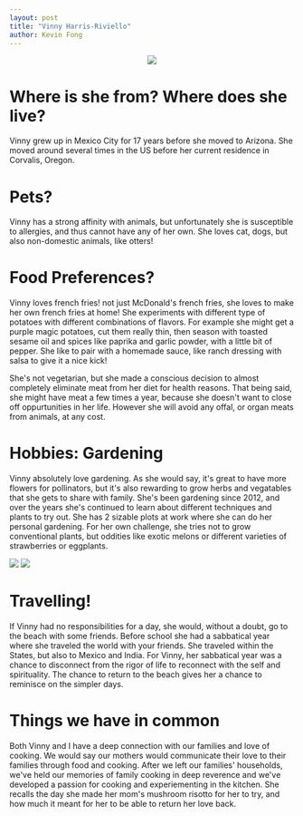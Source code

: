 ```yaml
---
layout: post
title: "Vinny Harris-Riviello"
author: Kevin Fong
---
```


<center>

<img src = '{{ "/images/vinny.JPG" | relative_url }}'>   

</center>

# Where is she from? Where does she live?

Vinny grew up in Mexico City for 17 years before she moved to Arizona. She moved around several times in the US before her current residence in Corvalis, Oregon.

# Pets?

Vinny has a strong affinity with animals, but unfortunately she is susceptible to allergies, and thus cannot have any of her own. She loves cat, dogs, but also non-domestic animals, like otters!

# Food Preferences?

Vinny loves french fries! not just McDonald's french fries, she loves to make her own french fries at home! She experiments with different type of potatoes with different combinations of flavors.  For example she might get a purple magic potatoes, cut them really thin, then season with toasted sesame oil and spices like paprika and garlic powder, with a little bit of pepper. She like to pair with a homemade sauce, like ranch dressing with salsa to give it a nice kick!

She's not vegetarian, but she made a conscious decision to almost completely eliminate meat from her diet for health reasons. That being said, she might have meat a few times a year, because she doesn't want to close off oppurtunities in her life. However she will avoid any offal, or organ meats from animals, at any cost.

# Hobbies: Gardening

Vinny absolutely love gardening. As she would say, it's great to have more flowers for pollinators, but it's also rewarding to grow herbs and vegatables that she gets to share with family. She's been gardening since 2012, and over the years she's continued to learn about different techniques and plants to try out. She has 2 sizable plots at work where she can do her personal gardening.  For her own challenge, she tries not to grow conventional plants, but oddities like exotic melons or different varieties of strawberries or eggplants. 

<img src = '{{ "/images/IMG-9011.JPG" | relative_url }}'>  
<img src = '{{ "/images/eggplant.JPG" | relative_url }}'> 

# Travelling!

If Vinny had no responsibilities for a day, she would, without a doubt, go to the beach with some friends. Before school she had a sabbatical year where she traveled the world with your friends. She traveled within the States, but also to Mexico and India. For Vinny, her sabbatical year was a chance to disconnect from the rigor of life to reconnect with the self and spirituality. The chance to return to the beach gives her a chance to reminisce on the simpler days.

# Things we have in common

Both Vinny and I have a deep connection with our families and love of cooking. We would say our mothers would communicate their love to their families through food and cooking. After we left our families' households, we've held our memories of family cooking in deep reverence and we've developed a passion for cooking and experiementing in the kitchen. She recalls the day she made her mom's mushroom risotto for her to try, and how much it meant for her to be able to return her love back.